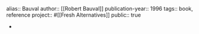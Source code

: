 alias:: Bauval
author:: [[Robert Bauval]] 
publication-year:: 1996
tags:: book, reference
project:: #[[Fresh Alternatives]] 
public:: true

-